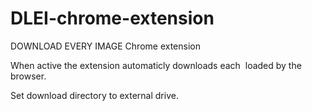 # DLEI-chrome-extension

DOWNLOAD EVERY IMAGE Chrome extension

When active the extension automaticly downloads each <img> loaded
by the browser. 

Set download directory to external drive.
